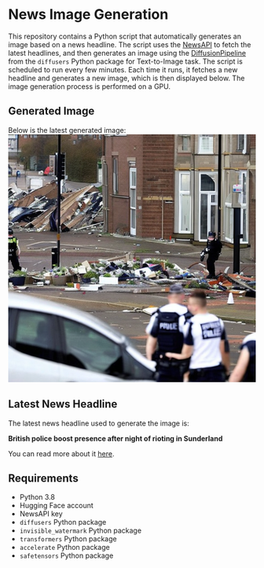 # News Image Generation
This repository contains a Python script that automatically generates an image based on a news headline. The script uses the [NewsAPI](https://newsapi.org/) to fetch the latest headlines, and then generates an image using the [DiffusionPipeline](https://github.com/huggingface/diffusers) from the `diffusers` Python package for Text-to-Image task.
The script is scheduled to run every few minutes. Each time it runs, it fetches a new headline and generates a new image, which is then displayed below. The image generation process is performed on a GPU.

## Generated Image
Below is the latest generated image:
![Generated Image](image.png)

## Latest News Headline
The latest news headline used to generate the image is:

**British police boost presence after night of rioting in Sunderland**

You can read more about it [here](https://news.google.com/rss/articles/CBMiqAFBVV95cUxOTWVUNE5CVGx2UURlSFBXc1l2R1diRjg3OEV0UW9VM1haM2JIcUxBZGpubFptVTlRbGhmbk9OcVlqSjBKZTFKS2QwZ1FMWmh1U1NuYVp3a0JFZEh1SG5Va3ZTdEgxc3VWTTBBdE1oSXJSVkJuYVpTeWdCS3FPSkhxbFBCMkRBSFE4ckhXMG1hckVPQVpmMEJpMC1rTTVMN2Q3c2JRamJpYU4?oc=5).

## Requirements
- Python 3.8
- Hugging Face account
- NewsAPI key
- `diffusers` Python package
- `invisible_watermark` Python package
- `transformers` Python package
- `accelerate` Python package
- `safetensors` Python package
